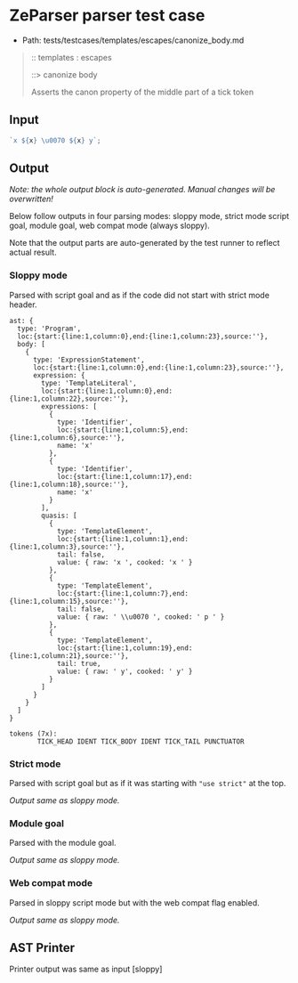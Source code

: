 # ZeParser parser test case

- Path: tests/testcases/templates/escapes/canonize_body.md

> :: templates : escapes
>
> ::> canonize body
>
> Asserts the canon property of the middle part of a tick token

## Input

`````js
`x ${x} \u0070 ${x} y`;
`````

## Output

_Note: the whole output block is auto-generated. Manual changes will be overwritten!_

Below follow outputs in four parsing modes: sloppy mode, strict mode script goal, module goal, web compat mode (always sloppy).

Note that the output parts are auto-generated by the test runner to reflect actual result.

### Sloppy mode

Parsed with script goal and as if the code did not start with strict mode header.

`````
ast: {
  type: 'Program',
  loc:{start:{line:1,column:0},end:{line:1,column:23},source:''},
  body: [
    {
      type: 'ExpressionStatement',
      loc:{start:{line:1,column:0},end:{line:1,column:23},source:''},
      expression: {
        type: 'TemplateLiteral',
        loc:{start:{line:1,column:0},end:{line:1,column:22},source:''},
        expressions: [
          {
            type: 'Identifier',
            loc:{start:{line:1,column:5},end:{line:1,column:6},source:''},
            name: 'x'
          },
          {
            type: 'Identifier',
            loc:{start:{line:1,column:17},end:{line:1,column:18},source:''},
            name: 'x'
          }
        ],
        quasis: [
          {
            type: 'TemplateElement',
            loc:{start:{line:1,column:1},end:{line:1,column:3},source:''},
            tail: false,
            value: { raw: 'x ', cooked: 'x ' }
          },
          {
            type: 'TemplateElement',
            loc:{start:{line:1,column:7},end:{line:1,column:15},source:''},
            tail: false,
            value: { raw: ' \\u0070 ', cooked: ' p ' }
          },
          {
            type: 'TemplateElement',
            loc:{start:{line:1,column:19},end:{line:1,column:21},source:''},
            tail: true,
            value: { raw: ' y', cooked: ' y' }
          }
        ]
      }
    }
  ]
}

tokens (7x):
       TICK_HEAD IDENT TICK_BODY IDENT TICK_TAIL PUNCTUATOR
`````

### Strict mode

Parsed with script goal but as if it was starting with `"use strict"` at the top.

_Output same as sloppy mode._

### Module goal

Parsed with the module goal.

_Output same as sloppy mode._

### Web compat mode

Parsed in sloppy script mode but with the web compat flag enabled.

_Output same as sloppy mode._

## AST Printer

Printer output was same as input [sloppy]